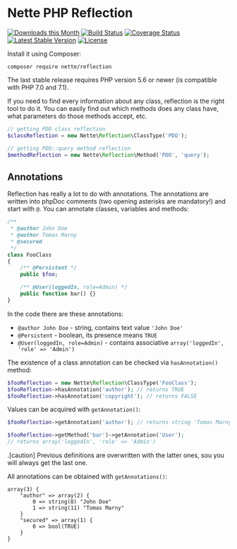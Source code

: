 Nette PHP Reflection
====================

[![Downloads this Month](https://img.shields.io/packagist/dm/nette/reflection.svg)](https://packagist.org/packages/nette/reflection)
[![Build Status](https://travis-ci.org/nette/reflection.svg?branch=master)](https://travis-ci.org/nette/reflection)
[![Coverage Status](https://coveralls.io/repos/github/nette/reflection/badge.svg?branch=master)](https://coveralls.io/github/nette/reflection?branch=master)
[![Latest Stable Version](https://poser.pugx.org/nette/reflection/v/stable)](https://github.com/nette/reflection/releases)
[![License](https://img.shields.io/badge/license-New%20BSD-blue.svg)](https://github.com/nette/reflection/blob/master/license.md)

Install it using Composer:

```
composer require nette/reflection
```

The last stable release requires PHP version 5.6 or newer (is compatible with PHP 7.0 and 7.1).

If you need to find every information about any class, reflection is the right tool to do it. You can easily find out which methods does any class have, what parameters do those methods accept, etc.

```php
// getting PDO class reflection
$classReflection = new Nette\Reflection\ClassType('PDO');

// getting PDO::query method reflection
$methodReflection = new Nette\Reflection\Method('PDO', 'query');
```

Annotations
-----------

Reflection has really a lot to do with annotations. The annotations are written into phpDoc comments (two opening asterisks are mandatory!) and start with `@`. You can annotate classes, variables and methods:

```php
/**
 * @author John Doe
 * @author Tomas Marny
 * @secured
 */
class FooClass
{
	/** @Persistent */
	public $foo;

	/** @User(loggedIn, role=Admin) */
	public function bar() {}
}
```

In the code there are these annotations:

- `@author John Doe` - string, contains text value `'John Doe'`
- `@Persistent` - boolean, its presence means `TRUE`
- `@User(loggedIn, role=Admin)` - contains associative `array('loggedIn', 'role' => 'Admin')`


The existence of a class annotation can be checked via `hasAnnotation()` method:


```php
$fooReflection = new Nette\Reflection\ClassType('FooClass');
$fooReflection->hasAnnotation('author'); // returns TRUE
$fooReflection->hasAnnotation('copyright'); // returns FALSE
```

Values can be acquired with `getAnnotation()`:

```php
$fooReflection->getAnnotation('author'); // returns string 'Tomas Marny'

$fooReflection->getMethod('bar')->getAnnotation('User');
// returns array('loggedIn', 'role' => 'Admin')
```

.[caution]
Previous definitions are overwritten with the latter ones, sou you will always get the last one.

All annotations can be obtained with `getAnnotations()`:

```
array(3) {
	"author" => array(2) {
		0 => string(8) "John Doe"
		1 => string(11) "Tomas Marny"
	}
	"secured" => array(1) {
		0 => bool(TRUE)
	}
}
```
